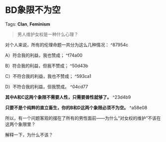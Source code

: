 # BD象限不为空

Tags: **Clan**, **Feminism**

> 男人维护女权是一种什么心理？



对个人来说，所有的伦理命题一共分为这么几种情况： ^87954c

A）符合我的利益，我也赞成； ^f74a00

B）符合我的利益，但我不赞成； ^50d43b

C）不符合我的利益，我也不赞成； ^593ca1

D）不符合我的利益，但我赞成。 ^04cd77

  


**其中A和C这两个象限不需要人性，只需要兽性就够了。** ^23d4b9

**只要不是个纯粹的直立畜生，你的B和D这两个象限必须不为空。** ^a58e08

所以，有一个问题客观的摆在了所有的男性面前——为什么“对女权的维护”不该在这两个象限里？

解释一下，为什么不该？



